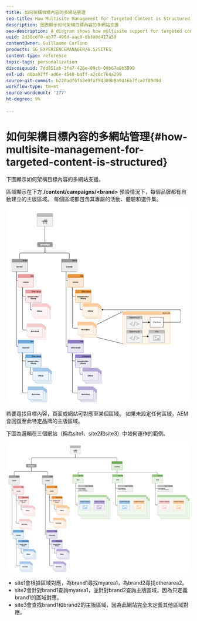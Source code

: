 ```yaml
---
title: 如何架構目標內容的多網站管理
seo-title: How Multisite Management for Targeted Content is Structured
description: 圖表顯示如何架構目標內容的多網站支援
seo-description: A diagram shows how multisite support for targeted content is structured
uuid: 2d30cdf0-ab77-490d-aac0-db3a0d417a58
contentOwner: Guillaume Carlino
products: SG_EXPERIENCEMANAGER/6.5/SITES
content-type: reference
topic-tags: personalization
discoiquuid: 7dd851ab-3fa7-426e-89cb-08b67e9b5999
exl-id: d8ba91ff-ad6e-4540-baff-a2c0c764a299
source-git-commit: b220adf6fa3e9faf94389b9a9416b7fca2f89d9d
workflow-type: tm+mt
source-wordcount: '177'
ht-degree: 9%

---
```


# 如何架構目標內容的多網站管理{#how-multisite-management-for-targeted-content-is-structured}

下圖顯示如何架構目標內容的多網站支援。

區域顯示在下方 **/content/campaigns/&lt;brand>** 預設情況下，每個品牌都有自動建立的主版區域。 每個區域都包含其專屬的活動、體驗和選件集。

![chlimage_1-268](assets/chlimage_1-268.png)

若要尋找目標內容，頁面或網站可對應至某個區域。 如果未設定任何區域，AEM會回復至此特定品牌的主版區域。

下圖為邏輯在三個網站（稱為site1、site2和site3）中如何運作的範例。

![chlimage_1-269](assets/chlimage_1-269.png)

* site1會根據區域對應，為brand1尋找myarea1，為brand2尋找otherarea2。
* site2會針對brand1查詢myarea1，並針對brand2查詢主版區域，因為只定義brand1的區域對應。
* site3會查找brand1和brand2的主版區域，因為此網站完全未定義其他區域對應。
